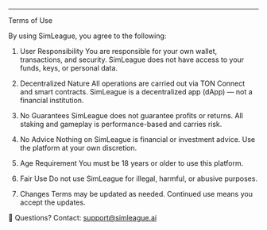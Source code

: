 

---

Terms of Use

By using SimLeague, you agree to the following:

1. User Responsibility
You are responsible for your own wallet, transactions, and security. SimLeague does not have access to your funds, keys, or personal data.


2. Decentralized Nature
All operations are carried out via TON Connect and smart contracts. SimLeague is a decentralized app (dApp) — not a financial institution.


3. No Guarantees
SimLeague does not guarantee profits or returns. All staking and gameplay is performance-based and carries risk.


4. No Advice
Nothing on SimLeague is financial or investment advice. Use the platform at your own discretion.


5. Age Requirement
You must be 18 years or older to use this platform.


6. Fair Use
Do not use SimLeague for illegal, harmful, or abusive purposes.


7. Changes
Terms may be updated as needed. Continued use means you accept the updates.



📩 Questions? Contact: support@simleague.ai




